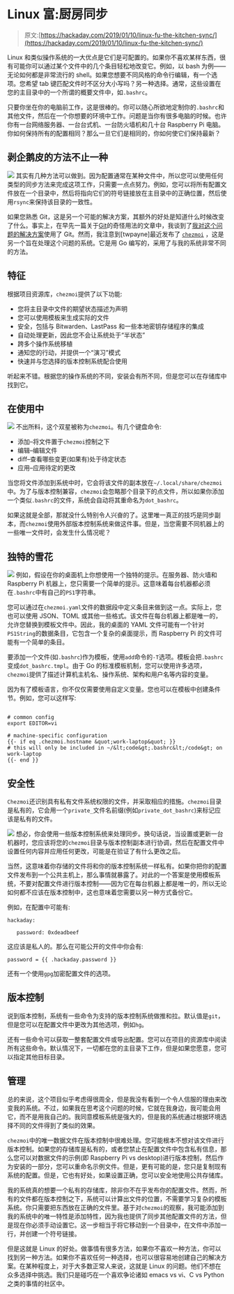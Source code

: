# Linux 富:厨房同步

> 原文:[https://hackaday.com/2019/01/10/linux-fu-the-kitchen-sync/](https://hackaday.com/2019/01/10/linux-fu-the-kitchen-sync/)

Linux 和类似操作系统的一大优点是它们是可配置的。如果你不喜欢某样东西，很有可能你可以通过某个文件中的几个条目轻松地改变它。例如，以 bash 为例——无论如何都是非常流行的 shell。如果您想要不同风格的命令行编辑，有一个选项。您希望 tab 键匹配文件时不区分大小写吗？另一种选择。通常，这些设置在您的主目录中的一个所谓的概要文件中，如`.bashrc`。

只要你坐在你的电脑前工作，这是很棒的。你可以随心所欲地定制你的`.bashrc`和其他文件，然后在一个你想要的环境中工作。问题是当你有很多电脑的时候。也许你有一台网络服务器、一台台式机、一台防火墙机和几十台 Raspberry Pi 电脑。你如何保持所有的配置相同？那么一旦它们是相同的，你如何使它们保持最新？

## 剥企鹅皮的方法不止一种

[![](../Images/76e84f185ac5073d74fdf6f8bcea8172.png)](https://hackaday.com/wp-content/uploads/2018/12/home.png) 其实有几种方法可以做到。因为配置通常在某种文件中，所以您可以使用任何类型的同步方法来完成这项工作，只需要一点点努力。例如，您可以将所有配置文件放在一个目录中，然后将指向它们的符号链接放在主目录中的正确位置，然后使用`rsync`来保持该目录的一致性。

如果您熟悉 Git，这是另一个可能的解决方案，其额外的好处是知道什么时候改变了什么。事实上，在早先一篇关于[Git](https://hackaday.com/2017/05/23/stupid-git-tricks/)的奇怪用法的文章中，我谈到了[我对这个问题的解决方案](https://github.com/wd5gnr/bashrc)使用了 Git。然而，我注意到[twpayne]最近发布了 [`chezmoi`](https://github.com/twpayne/chezmoi) ，这是另一个旨在处理这个问题的系统。它是用 Go 编写的，采用了与我的系统非常不同的方法。

## 特征

根据项目资源库，`chezmoi`提供了以下功能:

*   您将主目录中文件的期望状态描述为声明
*   您可以使用模板来生成实际的文件
*   安全，包括与 Bitwarden、LastPass 和一些本地密钥存储程序的集成
*   自动处理更新，因此您不会让系统处于“半状态”
*   跨多个操作系统移植
*   通知您的行动，并提供一个“演习”模式
*   快速并与您选择的版本控制系统配合使用

听起来不错。根据您的操作系统的不同，安装会有所不同，但是您可以在存储库中找到它。

## 在使用中

[![](../Images/53e8330bd21c95c8aab8f350de4cbaa2.png)](https://hackaday.com/wp-content/uploads/2018/12/redplus.png) 不出所料，这个双星被称为`chezmoi`。有几个键盘命令:

*   添加–将文件置于`chezmoi`控制之下
*   编辑–编辑文件
*   diff–查看哪些变更(如果有)处于待定状态
*   应用–应用待定的更改

当您将文件添加到系统中时，它会将该文件的副本放在`~/.local/share/chezmoi`中。为了与版本控制兼容，`chezmoi`会忽略那个目录下的点文件，所以如果你添加一个类似`.bashrc`的文件，系统会自动将其重命名为`dot_bashrc`。

如果这就是全部，那就没什么特别令人兴奋的了。这里唯一真正的技巧是同步副本，而`chezmoi`使用外部版本控制系统来做这件事。但是，当您需要不同机器上的一些唯一文件时，会发生什么情况呢？

## 独特的雪花

[![](../Images/5cd65c9f538d07492311513e0a8796ac.png)](https://hackaday.com/wp-content/uploads/2018/12/snow.png) 例如，假设在你的桌面机上你想使用一个独特的提示。在服务器、防火墙和 Raspberry Pi 机器上，您只需要一个简单的提示。这意味着每台机器都必须在`.bashrc`中有自己的`PS1`字符串。

您可以通过在`chezmoi.yaml`文件的数据段中定义条目来做到这一点。实际上，您也可以使用 JSON、TOML 或其他一些格式。该文件在每台机器上都是唯一的，允许您替换到模板文件中。因此，我的桌面的 YAML 文件可能有一个针对`PS1String`的数据条目，它包含一个复杂的桌面提示，而 Raspberry Pi 的文件可能有一个简单的条目。

要添加一个文件(如`.bashrc`)作为模板，使用`add`命令的`-T`选项。模板会把`.bashrc`变成`dot_bashrc.tmpl`。由于 Go 的标准模板机制，您可以使用许多选项，`chezmoi`提供了描述计算机主机名、操作系统、架构和用户名等内容的变量。

因为有了模板语言，你不仅仅需要使用自定义变量。您也可以在模板中创建条件节。例如，您可以这样写:

```

# common config
export EDITOR=vi

# machine-specific configuration
{{- if eq .chezmoi.hostname &quot;work-laptop&quot; }}
# this will only be included in ~/&lt;code&gt;.bashrc&lt;/code&gt; on work-laptop
{{- end }}

```

## 安全性

`Chezmoi`还识别具有私有文件系统权限的文件，并采取相应的措施。`chezmoi`目录是私有的，它会用一个`private_`文件名前缀(例如`private_dot_bashrc`)来标记应该是私有的文件。

[![](../Images/a700858352a879eb65c86ffb01c85e88.png)](https://hackaday.com/wp-content/uploads/2018/12/security.png) 想必，你会使用一些版本控制系统来处理同步。换句话说，当设置或更新一台机器时，您应该将您的`chezmoi`目录与版本控制副本进行协调，然后在配置文件中设置任何内容并应用任何更改，可能是在验证了有什么更改之后。

当然，这意味着你存储的文件将和你的版本控制系统一样私有。如果你把你的配置文件发布到一个公共主机上，那么事情就暴露了。对此的一个答案是使用模板系统，不要对配置文件进行版本控制——因为它在每台机器上都是唯一的，所以无论如何都不应该在版本控制中，这也意味着您需要以另一种方式备份它。

例如，在配置中可能有:

```
hackaday:

   password: 0xdeadbeef
```

这应该是私人的。那么在可能公开的文件中你会有:

```
password = {{ .hackaday.password }}
```

还有一个使用`gpg`加密配置文件的选项。

## 版本控制

说到版本控制，系统有一些命令为支持的版本控制系统做推和拉。默认值是`git`，但是您可以在配置文件中更改为其他选项，例如`hg`。

还有一些命令可以获取一整套配置文件或导出配置。您可以在项目的资源库中阅读所有这些命令。默认情况下，一切都在您的主目录下工作，但是如果您愿意，您可以指定其他目标目录。

## 管理

总的来说，这个项目似乎考虑得很周全，但是我没有看到一个令人信服的理由来改变我的系统。不过，如果我在思考这个问题的时候，它就在我身边，我可能会用它，而不是用我自己的。我同意模板系统是强大的，但是我的系统通过根据环境选择不同的文件得到了类似的效果。

`chezmoi`中的唯一数据文件在版本控制中很难处理。您可能根本不想对该文件进行版本控制。如果您的存储库是私有的，或者您禁止在配置文件中包含私有信息，那么您可以对数据文件的示例(即 Raspberry Pi vs desktop)进行版本控制，然后作为安装的一部分，您可以重命名示例文件。但是，更有可能的是，您只是复制现有系统的配置。但是，它也有好处，如果设置正确，您可以安全地使用公共存储库。

我的系统真的想要一个私有的存储库，除非你不在乎发布你的配置文件。然而，所有的文件都在版本控制之下，系统可以计算出文件的位置，不需要学习复杂的模板系统。你只需要把东西放在正确的文件里。基于对`chezmoi`的观察，我可能添加到我的系统中的唯一特性是添加特性，因为我也提供了同步其他配置文件的方法，但是现在你必须手动设置它。这一步相当于将它移动到一个目录中，在文件中添加一行，并创建一个符号链接。

但是这就是 Linux 的好处。做事情有很多方法，如果你不喜欢一种方法，你可以找到另一种方法。如果你不喜欢任何一种选择，也可以很容易地创建自己的解决方案。在某种程度上，对于大多数正常人来说，这就是 Linux 的问题。他们不想在众多选择中挑选。我们只是碰巧在一个喜欢争论诸如 emacs vs vi、C vs Python 之类的事情的社区中。
